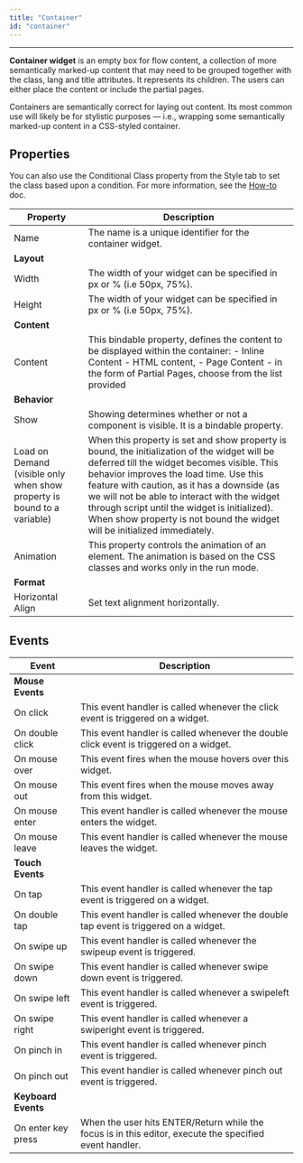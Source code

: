 ```yaml
---
title: "Container"
id: "container"
---
```

---

**Container widget** is an empty box for flow content, a collection of more semantically marked-up content that may need to be grouped together with the class, lang and title attributes. It represents its children. The users can either place the content or include the partial pages.

Containers are semantically correct for laying out content. Its most common use will likely be for stylistic purposes — i.e., wrapping some semantically marked-up content in a CSS-styled container.

## Properties

You can also use the Conditional Class property from the Style tab to set the class based upon a condition. For more information, see the [How-to](/learn/how-tos/use-conditional-class-property/) doc.

| **Property** | **Description** |
| --- | --- |
| Name | The name is a unique identifier for the container widget. |
| **Layout** |
| Width | The width of your widget can be specified in px or % (i.e 50px, 75%). |
| Height | The width of your widget can be specified in px or % (i.e 50px, 75%). |
| **Content** |
| Content | This bindable property, defines the content to be displayed within the container:    - Inline Content - HTML content,   - Page Content - in the form of Partial Pages, choose from the list provided    |
| **Behavior** |
| Show | Showing determines whether or not a component is visible. It is a bindable property. |
| Load on Demand (visible only when show property is bound to a variable) | When this property is set and show property is bound, the initialization of the widget will be deferred till the widget becomes visible. This behavior improves the load time. Use this feature with caution, as it has a downside (as we will not be able to interact with the widget through script until the widget is initialized). When show property is not bound the widget will be initialized immediately. |
| Animation | This property controls the animation of an element. The animation is based on the CSS classes and works only in the run mode. |
| **Format** |
| Horizontal Align | Set text alignment horizontally. |

## Events

| **Event** | **Description** |
| --- | --- |
| **Mouse Events** |
| On click | This event handler is called whenever the click event is triggered on a widget. |
| On double click | This event handler is called whenever the double click event is triggered on a widget. |
| On mouse over | This event fires when the mouse hovers over this widget. |
| On mouse out | This event fires when the mouse moves away from this widget. |
| On mouse enter | This event handler is called whenever the mouse enters the widget. |
| On mouse leave | This event handler is called whenever the mouse leaves the widget. |
| **Touch Events** |
| On tap | This event handler is called whenever the tap event is triggered on a widget. |
| On double tap | This event handler is called whenever the double tap event is triggered on a widget. |
| On swipe up | This event handler is called whenever the swipeup event is triggered. |
| On swipe down | This event handler is called whenever swipe down event is triggered. |
| On swipe left | This event handler is called whenever a swipeleft event is triggered. |
| On swipe right | This event handler is called whenever a swiperight event is triggered. |
| On pinch in | This event handler is called whenever pinch event is triggered. |
| On pinch out | This event handler is called whenever pinch out event is triggered. |
| **Keyboard Events** |
| On enter key press | When the user hits ENTER/Return while the focus is in this editor, execute the specified event handler. |

